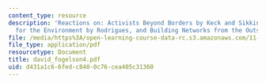 ```yaml
---
content_type: resource
description: 'Reactions on: Activists Beyond Borders by Keck and Sikkink, Advocating
  for the Environment by Rodrigues, and Building Networks from the Outside In by Reimann.'
file: /media/https%3A/open-learning-course-data-rc.s3.amazonaws.com/11-363-civil-society-and-the-environment-spring-2005/d431a1c66fedc8400c76cea405c31360_david_fogelson4.pdf
file_type: application/pdf
resourcetype: Document
title: david_fogelson4.pdf
uid: d431a1c6-6fed-c840-0c76-cea405c31360
---
```

